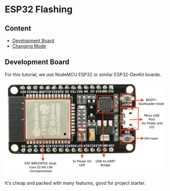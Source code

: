 # ESP32 Flashing

## Content
- [Development Board]()
- [Changing Mode]()

## Development Board

For this tutorial, we use NodeMCU ESP32 or similar ESP32-DevKit boards.

![images](images/esp32devkit.png?raw=true)

It's cheap and packed with many features, good for project starter.






